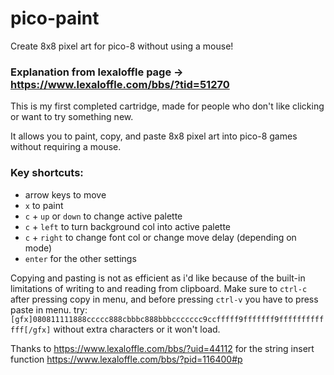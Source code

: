 # pico-paint
Create 8x8 pixel art for pico-8 without using a mouse!

### Explanation from lexaloffle page -> https://www.lexaloffle.com/bbs/?tid=51270

This is my first completed cartridge, made for people who don't like clicking or want to try something new.

It allows you to paint, copy, and paste 8x8 pixel art into pico-8 games without requiring a mouse.

### Key shortcuts:
- arrow keys to move
- `x` to paint
- `c` + `up` or `down` to change active palette
- `c` + `left` to turn background col into active palette
- `c` + `right` to change font col or change move delay (depending on mode)
- `enter` for the other settings

Copying and pasting is not as efficient as i'd like because of the built-in limitations of writing to and reading from clipboard. Make sure to `ctrl-c` after pressing copy in menu, and before pressing `ctrl-v` you have to press paste in menu. try: `[gfx]080811111888ccccc888cbbbc888bbbccccccc9ccfffff9fffffff9fffffffffffff[/gfx]` without extra characters or it won't load.

Thanks to https://www.lexaloffle.com/bbs/?uid=44112 for the string insert function https://www.lexaloffle.com/bbs/?pid=116400#p
